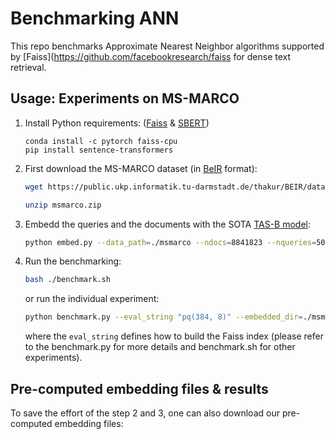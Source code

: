 # Benchmarking ANN
This repo benchmarks Approximate Nearest Neighbor algorithms supported by [Faiss](https://github.com/facebookresearch/faiss for dense text retrieval.

## Usage: Experiments on MS-MARCO
1. Install Python requirements: ([Faiss](https://github.com/facebookresearch/faiss) & [SBERT](https://github.com/UKPLab/sentence-transformers))
    ```
    conda install -c pytorch faiss-cpu
    pip install sentence-transformers
    ```
2. First download the MS-MARCO dataset (in [BeIR](https://github.com/UKPLab/beir) format):
    ```bash
    wget https://public.ukp.informatik.tu-darmstadt.de/thakur/BEIR/datasets/msmarco.zip

    unzip msmarco.zip
    ```
3. Embedd the queries and the documents with the SOTA [TAS-B model](https://arxiv.org/pdf/2104.06967.pdf):
    ```bash
    python embed.py --data_path=./msmarco --ndocs=8841823 --nqueries=509962 --model_name="msmarco-distilbert-base-tas-b" --embedded_dir=./msmarco-embedded
    ```
4. Run the benchmarking:
    ```bash
    bash ./benchmark.sh
    ```
    or run the individual experiment:
    ```bash
    python benchmark.py --eval_string "pq(384, 8)" --embedded_dir=./msmarco-embedded --output_dir=./msmarco-benchmarking
    ```
    where the `eval_string` defines how to build the Faiss index (please refer to the benchmark.py for more details and benchmark.sh for other experiments).

## Pre-computed embedding files & results
To save the effort of the step 2 and 3, one can also download our pre-computed embedding files:

